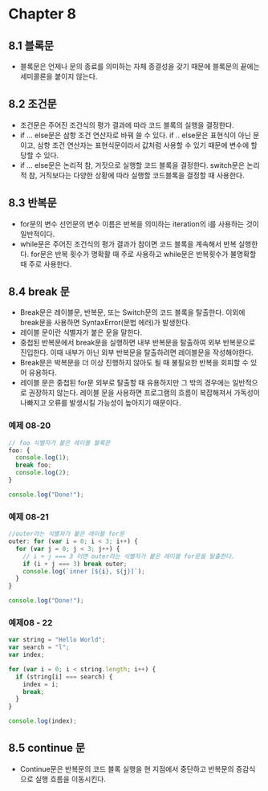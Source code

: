 # Chapter 8

## 8.1 블록문

- 블록문은 언제나 문의 종료를 의미하는 자체 종결성을 갖기 때문에 블록문의 끝에는 세미콜론을 붙이지 않는다.

## 8.2 조건문

- 조건문은 주어진 조건식의 평가 결과에 따라 코드 블록의 실행을 결정한다.
- if ... else문은 삼항 조건 연산자로 바꿔 쓸 수 있다. if .. else문은 표현식이 아닌 문이고, 삼항 조건 연산자는 표현식문이라서 값처럼 사용할 수 있기 때문에 변수에 할당할 수 있다.
- if ... else문은 논리적 참, 거짓으로 실행할 코드 블록을 결정한다. switch문은 논리적 참, 거직보다는 다양한 상황에 따라 실행할 코드블록을 결정할 때 사용한다.

## 8.3 반복문

- for문의 변수 선언문의 변수 이름은 반복을 의미하는 iteration의 i를 사용하는 것이 일반적이다.
- while문은 주어진 조건식의 평가 결과가 참이면 코드 블록을 계속해서 반복 실행한다. for문은 반복 횟수가 명확활 때 주로 사용하고 while문은 반복횟수가 불명확할 때 주로 사용한다.

## 8.4 break 문

- Break문은 레이블문, 반복문, 또는 Switch문의 코드 블록을 탈출한다. 이외에 break문을 사용하면 SyntaxError(문법 에러)가 발생한다.
- 레이블 문이란 식별자가 붙은 문을 말한다.
- 중첩된 반복문에서 break문을 실행하면 내부 반복문을 탈출하여 외부 반복문으로 진입한다. 이때 내부가 아닌 외부 반복문을 탈출하려면 레이블문을 작성해야한다.
- Break문은 박복문을 더 이상 진행하지 않아도 될 때 불필요한 반복을 회피할 수 있어 유용하다.
- 레이블 문은 중첩된 for문 외부로 탈출할 때 유용하지만 그 밖의 경우에는 일반적으로 권장하지 않는다. 레이블 문을 사용하면 프로그램의 흐름이 복잡해져서 가독성이 나빠지고 오류를 발생시킬 가능성이 높아지기 때문이다.

### 예제 08-20

```javascript
// foo 식별자가 붙은 레이블 블록문
foo: {
  console.log(1);
  break foo;
  console.log(2);
}

console.log("Done!");
```

### 예제 08-21

```javascript
//outer라는 식별자가 붙은 레이블 for문
outer: for (var i = 0; i < 3; i++) {
  for (var j = 0; j < 3; j++) {
    // i + j === 3 이면 outer라는 식별자가 붙은 레이블 for문을 탈출한다.
    if (i + j === 3) break outer;
    console.log(`inner [${i}, ${j}]`);
  }
}

console.log("Done!");
```

### 예제08 - 22

```javascript
var string = "Hello World";
var search = "l";
var index;

for (var i = 0; i < string.length; i++) {
  if (string[i] === search) {
    index = i;
    break;
  }
}

console.log(index);
```

## 8.5 continue 문

- Continue문은 반복문의 코드 블록 실행을 현 지점에서 중단하고 반복문의 증감식으로 실행 흐름을 이동시킨다.
